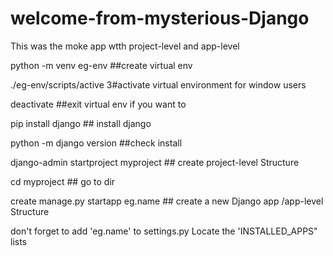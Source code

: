 # welcome-from-mysterious-Django
This was the moke app wtth project-level and app-level

python -m venv eg-env ##create virtual env


./eg-env/scripts/active 3#activate virtual environment for window users

deactivate ##exit virtual env if you want to

pip install django  ## install django

python -m django version ##check install 


django-admin startproject myproject ## create project-level Structure

cd myproject ## go to dir

create manage.py startapp eg.name ## create a new Django app /app-level Structure



don't forget to add 'eg.name' to settings.py Locate the 'INSTALLED_APPS" lists

